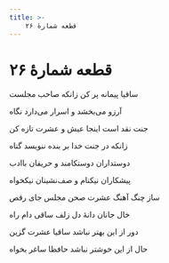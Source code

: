 ```yaml
---
title: >-
    قطعه شمارهٔ ۲۶
---
```

# قطعه شمارهٔ ۲۶

<div class="b" id="bn1"><div class="m1"><p>ساقیا پیمانه پر کن زانکه صاحب مجلست</p></div>
<div class="m2"><p>آرزو می‌بخشد و اسرار می‌دارد نگاه</p></div></div>
<div class="b" id="bn2"><div class="m1"><p>جنت نقد است اینجا عیش و عشرت تازه کن</p></div>
<div class="m2"><p>زانکه در جنت خدا بر بنده ننویسد گناه</p></div></div>
<div class="b" id="bn3"><div class="m1"><p>دوستداران دوستکامند و حریفان باادب</p></div>
<div class="m2"><p>پیشکاران نیکنام و صف‌نشینان نیکخواه</p></div></div>
<div class="b" id="bn4"><div class="m1"><p>ساز چنگ آهنگ عشرت صحن مجلس جای رقص</p></div>
<div class="m2"><p>خال جانان دانهٔ دل زلف ساقی دام راه</p></div></div>
<div class="b" id="bn5"><div class="m1"><p>دور از این بهتر نباشد ساقیا عشرت گزین</p></div>
<div class="m2"><p>حال از این خوشتر نباشد حافظا ساغر بخواه</p></div></div>